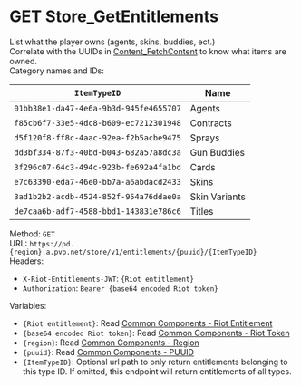 <!-- This file is automatically generated! Do not edit it directly! See https://github.com/techchrism/valorant-api-docs/blob/trunk/contributing.md for more information. -->

# GET Store_GetEntitlements

List what the player owns (agents, skins, buddies, ect.)  
Correlate with the UUIDs in [Content_FetchContent](../PVP%20Endpoints/GET%20Content_FetchContent.md) to know what items are owned.   
Category names and IDs:  

`ItemTypeID` | Name
--- | ---
`01bb38e1-da47-4e6a-9b3d-945fe4655707` | Agents
`f85cb6f7-33e5-4dc8-b609-ec7212301948` | Contracts
`d5f120f8-ff8c-4aac-92ea-f2b5acbe9475` | Sprays
`dd3bf334-87f3-40bd-b043-682a57a8dc3a` | Gun Buddies
`3f296c07-64c3-494c-923b-fe692a4fa1bd` | Cards
`e7c63390-eda7-46e0-bb7a-a6abdacd2433` | Skins
`3ad1b2b2-acdb-4524-852f-954a76ddae0a` | Skin Variants
`de7caa6b-adf7-4588-bbd1-143831e786c6` | Titles  


Method: `GET`  
URL: `https://pd.{region}.a.pvp.net/store/v1/entitlements/{puuid}/{ItemTypeID}`  
Headers:
 - `X-Riot-Entitlements-JWT`: `{Riot entitlement}`
 - `Authorization`: `Bearer {base64 encoded Riot token}`

Variables:
 - `{Riot entitlement}`: Read [Common Components - Riot Entitlement](../common-components.md#riot-entitlement)
 - `{base64 encoded Riot token}`: Read [Common Components - Riot Token](../common-components.md#riot-token)
 - `{region}`: Read [Common Components - Region](../common-components.md#region)
 - `{puuid}`: Read [Common Components - PUUID](../common-components.md#puuid)
 - `{ItemTypeID}`: Optional url path to only return entitlements belonging to this type ID. If omitted, this endpoint will return entitlements of all types.

